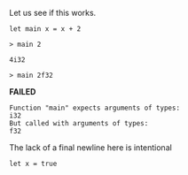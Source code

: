 Let us see if this works.

```futhark
let main x = x + 2
```

```
> main 2
```

```
4i32
```


```
> main 2f32
```

**FAILED**
```
Function "main" expects arguments of types:
i32
But called with arguments of types:
f32
```


The lack of a final newline here is intentional

```futhark
let x = true
```
